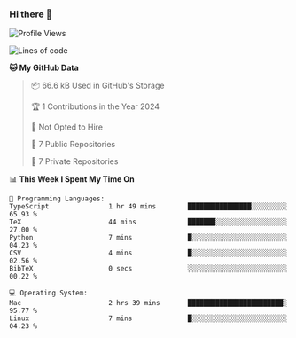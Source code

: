### Hi there 👋

<!--
**huayuan4396/huayuan4396** is a ✨ _special_ ✨ repository because its `README.md` (this file) appears on your GitHub profile.

Here are some ideas to get you started:

- 🔭 I’m currently working on ...
- 🌱 I’m currently learning ...
- 👯 I’m looking to collaborate on ...
- 🤔 I’m looking for help with ...
- 💬 Ask me about ...
- 📫 How to reach me: ...
- 😄 Pronouns: ...
- ⚡ Fun fact: ...
-->

<!--START_SECTION:waka-->
![Profile Views](http://img.shields.io/badge/Profile%20Views-1-blue)

![Lines of code](https://img.shields.io/badge/From%20Hello%20World%20I%27ve%20Written-148.5%20thousand%20lines%20of%20code-blue)

**🐱 My GitHub Data** 

> 📦 66.6 kB Used in GitHub's Storage 
 > 
> 🏆 1 Contributions in the Year 2024
 > 
> 🚫 Not Opted to Hire
 > 
> 📜 7 Public Repositories 
 > 
> 🔑 7 Private Repositories 
 > 
📊 **This Week I Spent My Time On** 

```text
💬 Programming Languages: 
TypeScript               1 hr 49 mins        ████████████████░░░░░░░░░   65.93 % 
TeX                      44 mins             ███████░░░░░░░░░░░░░░░░░░   27.00 % 
Python                   7 mins              █░░░░░░░░░░░░░░░░░░░░░░░░   04.23 % 
CSV                      4 mins              █░░░░░░░░░░░░░░░░░░░░░░░░   02.56 % 
BibTeX                   0 secs              ░░░░░░░░░░░░░░░░░░░░░░░░░   00.22 % 

💻 Operating System: 
Mac                      2 hrs 39 mins       ████████████████████████░   95.77 % 
Linux                    7 mins              █░░░░░░░░░░░░░░░░░░░░░░░░   04.23 % 
```


<!--END_SECTION:waka-->
